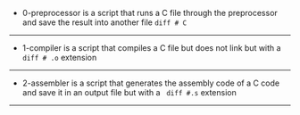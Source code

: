 * 0-preprocessor is a script that runs a C file through the preprocessor and save the result into another file ``` diff # C ```
--------------------------------------
* 1-compiler is a script that compiles a C file but does not link but with a ``` diff # .o ``` extension
------------------------------------
* 2-assembler is a script that generates the assembly code of a C code and save it in an output file but with a ``` diff #.s``` extension
-------------------------------------------------

